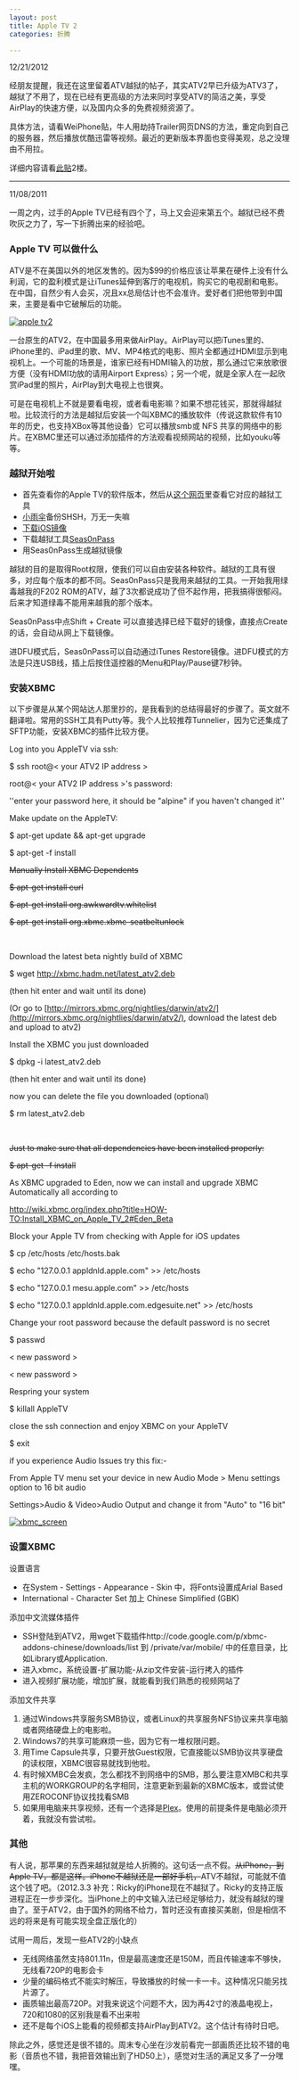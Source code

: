 ```yaml
---
layout: post
title: Apple TV 2
categories: 折腾

---
```

12/21/2012

经朋友提醒，我还在这里留着ATV越狱的帖子，其实ATV2早已升级为ATV3了，越狱了不用了，现在已经有更高级的方法来同时享受ATV的简洁之美，享受AirPlay的快速方便，以及国内众多的免费视频资源了。

具体方法，请看WeiPhone贴，牛人用劫持Trailer网页DNS的方法，重定向到自己的服务器，然后播放优酷迅雷等视频。最近的更新版本界面也变得美观，总之没理由不用拉。

详细内容请看[此贴](http://bbs.weiphone.com/read-htm-tid-5623678.html)2楼。

------

11/08/2011

一周之内，过手的Apple TV已经有四个了，马上又会迎来第五个。越狱已经不费吹灰之力了，写一下折腾出来的经验吧。

### Apple TV 可以做什么

ATV是不在美国以外的地区发售的。因为$99的价格应该让苹果在硬件上没有什么利润，它的盈利模式是让iTunes延伸到客厅的电视机，购买它的电视剧和电影。在中国，自然少有人会买，况且xx总局估计也不会准许。爱好者们把他带到中国来，主要是看中它破解后的功能。

[![](assets/whatis_gallery_slide120100901.jpg "apple tv2")](http://blog.rickysu.com/wp-content/uploads/2011/08/whatis_gallery_slide120100901.jpg)

一台原生的ATV2，在中国最多用来做AirPlay。AirPlay可以把iTunes里的、iPhone里的、iPad里的歌、MV、MP4格式的电影、照片全都通过HDMI显示到电视机上。一个可能的场景是，谁家已经有HDMI输入的功放，那么通过它来放歌很方便（没有HDMI功放的请用Airport Express）；另一个呢，就是全家人在一起欣赏iPad里的照片，AirPlay到大电视上也很爽。

可是在电视机上不就是要看电视，或者看电影嘛？如果不想花钱买，那就得越狱啦。比较流行的方法是越狱后安装一个叫XBMC的播放软件（传说这款软件有10年的历史，也支持XBox等其他设备）它可以播放smb或 NFS 共享的网络中的影片。在XBMC里还可以通过添加插件的方法观看视频网站的视频，比如youku等等。

### 越狱开始啦

*   首先查看你的Apple TV的软件版本，然后从[这个网页](http://theiphonewiki.com/wiki/index.php?title=Jailbreak#Apple_TV_2G "Jailbreak#Apple_TV_2G")里查看它对应的越狱工具
*   [小雨伞](http://thefirmwareumbrella.blogspot.com/)备份SHSH，万无一失嘛
*   [下载iOS镜像](http://www.iclarified.com/entry/index.php?enid=970)
*   下载越狱工具[Seas0nPass](http://www.Seas0nPass.com)
*   用Seas0nPass生成越狱镜像

越狱的目的是取得Root权限，使我们可以自由安装各种软件。越狱的工具有很多，对应每个版本的都不同。Seas0nPass只是我用来越狱的工具。一开始我用绿毒越我的F202 ROM的ATV，越了3次都说成功了但不起作用，把我搞得很郁闷。后来才知道绿毒不能用来越我的那个版本。

Seas0nPass中点Shift + Create 可以直接选择已经下载好的镜像，直接点Create的话，会自动从网上下载镜像。

进DFU模式后，Seas0nPass可以自动通过iTunes Restore镜像。进DFU模式的方法是只连USB线，插上后按住遥控器的Menu和Play/Pause键7秒钟。

### 安装XBMC

以下步骤是从某个网站达人那里抄的，是我看到的总结得最好的步骤了。英文就不翻译啦。常用的SSH工具有Putty等。我个人比较推荐Tunnelier，因为它还集成了SFTP功能，安装XBMC的插件比较方便。


Log into you AppleTV via ssh:

$ ssh root@&lt; your ATV2 IP address &gt;

root@&lt; your ATV2 IP address &gt;'s password:

''enter your password here, it should be "alpine" if you haven't changed it''

Make update on the AppleTV:

$ apt-get update &amp;&amp; apt-get upgrade

$ apt-get -f install

<del>Manually Install XBMC Dependents</del>

<del> $ apt-get install curl</del>

<del> $ apt-get install org.awkwardtv.whitelist</del>

<del> $ apt-get install org.xbmc.xbmc-seatbeltunlock</del>

&nbsp;

Download the latest beta nightly build of XBMC

$ wget http://xbmc.hadm.net/latest_atv2.deb

(then hit enter and wait until its done)

(Or go to [http://mirrors.xbmc.org/nightlies/darwin/atv2/](http://mirrors.xbmc.org/nightlies/darwin/atv2/), download the latest deb and upload to atv2)

Install the XBMC you just downloaded

$ dpkg -i latest_atv2.deb

(then hit enter and wait until its done)

now you can delete the file you downloaded (optional)

$ rm latest_atv2.deb

&nbsp;

<del>Just to make sure that all dependencies have been installed properly:</del>

<del> $ apt-get -f install</del>

As XBMC upgraded to Eden, now we can install and upgrade XBMC Automatically all according to

[http://wiki.xbmc.org/index.php?title=HOW-TO:Install_XBMC_on_Apple_TV_2#Eden_Beta ](http://wiki.xbmc.org/index.php?title=HOW-TO:Install_XBMC_on_Apple_TV_2#Eden_Beta "HOW-TO:Install_XBMC_on_Apple_TV_2#Eden_Beta")

Block your Apple TV from checking with Apple for iOS updates

$ cp /etc/hosts /etc/hosts.bak

$ echo "127.0.0.1 appldnld.apple.com" &gt;&gt; /etc/hosts

$ echo "127.0.0.1 mesu.apple.com" &gt;&gt; /etc/hosts

$ echo "127.0.0.1 appldnld.apple.com.edgesuite.net" &gt;&gt; /etc/hosts

Change your root password because the default password is no secret

$ passwd

&lt; new password &gt;

&lt; new password &gt;

Respring your system

$ killall AppleTV

close the ssh connection and enjoy XBMC on your AppleTV

$ exit

if you experience Audio Issues try this fix:-

From Apple TV menu set your device in new Audio Mode &gt; Menu settings option to 16 bit audio

Settings&gt;Audio &amp; Video&gt;Audio Output and change it from "Auto" to "16 bit"


[![](assets/xbmc_screen.jpg "xbmc_screen")](http://blog.rickysu.com/wp-content/uploads/2011/08/xbmc_screen.jpg)

### 设置XBMC

设置语言

*   在System - Settings - Appearance - Skin 中，将Fonts设置成Arial Based
*   International - Character Set 加上 Chinese Simplified (GBK)

添加中文流媒体插件

*   SSH登陆到ATV2，用wget下载插件http://code.google.com/p/xbmc-addons-chinese/downloads/list 到 /private/var/mobile/ 中的任意目录，比如Library或Application.
*   进入xbmc，系统设置-扩展功能-从zip文件安装-运行拷入的插件
*   进入视频扩展功能，增加扩展，就能看到我们熟悉的视频网站了

添加文件共享

1.  通过Windows共享服务SMB协议，或者Linux的共享服务NFS协议来共享电脑或者网络硬盘上的电影啦。
2.  Windows7的共享可能麻烦一些，因为它有一堆权限问题。
3.  用Time Capsule共享，只要开放Guest权限，它直接能以SMB协议共享硬盘的读权限，XBMC很容易就找到他啦。
4.  有时候XMBC会发疯，怎么都找不到网络中的SMB，那么要注意XMBC和共享主机的WORKGROUP的名字相同，注意更新到最新的XBMC版本，或尝试使用ZEROCONF协议找找看SMB
5.  如果用电脑来共享视频，还有一个选择是[Plex](http://www.plexapp.com/)。使用的前提条件是电脑必须开着，我就没有尝试啦。

### 其他

有人说，那苹果的东西来越狱就是给人折腾的。这句话一点不假。<del>从iPhone，到Apple TV，都是这样。iPhone不越狱还是一部好手机，</del>ATV不越狱，可能就不值这个钱了吧。（2012.3.3 补充：Ricky的iPhone现在不越狱了。Ricky的支持正版进程正在一步步深化。当iPhone上的中文输入法已经足够给力，就没有越狱的理由了。至于ATV2，由于国外的网络不给力，暂时还没有直接买美剧，但是相信不远的将来是有可能实现全盘正版化的）

试用一周后，发现一些ATV2的小缺点

*   无线网络虽然支持801.11n，但是最高速度还是150M，而且传输速率不够快，无线看720P的电影会卡
*   少量的编码格式不能实时解压，导致播放的时候一卡一卡。这种情况只能另找片源了。
*   画质输出最高720P。对我来说这个问题不大，因为再42寸的液晶电视上，720和1080的区别我是看不出来啦
*   还不是每个iOS上能看的视频都支持AirPlay到ATV2。这个估计有待时日吧。

除此之外，感觉还是很不错的。周末专心坐在沙发前看完一部画质还比较不错的电影（音质也不错，我把音效输出到了HD50上），感觉对生活的满足又多了一分嘿嘿。